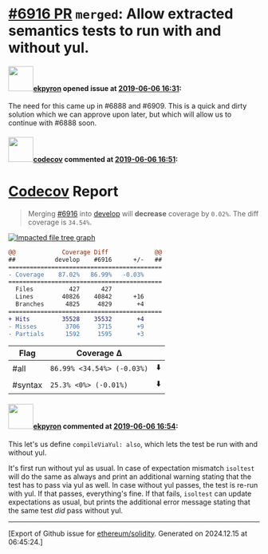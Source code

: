 # [\#6916 PR](https://github.com/ethereum/solidity/pull/6916) `merged`: Allow extracted semantics tests to run with and without yul.

#### <img src="https://avatars.githubusercontent.com/u/1347491?v=4" width="50">[ekpyron](https://github.com/ekpyron) opened issue at [2019-06-06 16:31](https://github.com/ethereum/solidity/pull/6916):

The need for this came up in #6888 and #6909.
This is a quick and dirty solution which we can approve upon later, but which will allow us to continue with #6888 soon.

#### <img src="https://avatars.githubusercontent.com/in/254?v=4" width="50">[codecov](https://github.com/apps/codecov) commented at [2019-06-06 16:51](https://github.com/ethereum/solidity/pull/6916#issuecomment-499578080):

# [Codecov](https://codecov.io/gh/ethereum/solidity/pull/6916?src=pr&el=h1) Report
> Merging [#6916](https://codecov.io/gh/ethereum/solidity/pull/6916?src=pr&el=desc) into [develop](https://codecov.io/gh/ethereum/solidity/commit/44c774af4b767d1599574576e44d10f09f43e271?src=pr&el=desc) will **decrease** coverage by `0.02%`.
> The diff coverage is `34.54%`.

[![Impacted file tree graph](https://codecov.io/gh/ethereum/solidity/pull/6916/graphs/tree.svg?width=650&token=87PGzVEwU0&height=150&src=pr)](https://codecov.io/gh/ethereum/solidity/pull/6916?src=pr&el=tree)

```diff
@@             Coverage Diff             @@
##           develop    #6916      +/-   ##
===========================================
- Coverage    87.02%   86.99%   -0.03%     
===========================================
  Files          427      427              
  Lines        40826    40842      +16     
  Branches      4825     4829       +4     
===========================================
+ Hits         35528    35532       +4     
- Misses        3706     3715       +9     
- Partials      1592     1595       +3
```

| Flag | Coverage Δ | |
|---|---|---|
| #all | `86.99% <34.54%> (-0.03%)` | :arrow_down: |
| #syntax | `25.3% <0%> (-0.01%)` | :arrow_down: |

#### <img src="https://avatars.githubusercontent.com/u/1347491?v=4" width="50">[ekpyron](https://github.com/ekpyron) commented at [2019-06-06 16:54](https://github.com/ethereum/solidity/pull/6916#issuecomment-499579301):

This let's us define ``compileViaYul: also``, which lets the test be run with and without yul.

It's first run without yul as usual. In case of expectation mismatch ``isoltest`` will do the same as always and print an additional warning stating that the test has to pass via yul as well.
In case without yul passes, the test is re-run with yul. If that passes, everything's fine. If that fails, ``isoltest`` can update expectations as usual, but prints the additional error message stating that the same test *did* pass without yul.


-------------------------------------------------------------------------------



[Export of Github issue for [ethereum/solidity](https://github.com/ethereum/solidity). Generated on 2024.12.15 at 06:45:24.]
